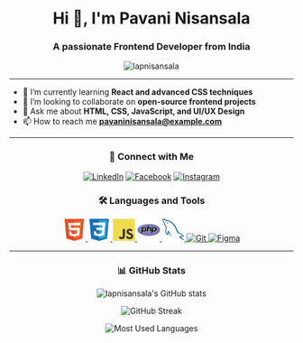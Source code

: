 <h1 align="center">Hi 👋, I'm Pavani Nisansala</h1>
<h3 align="center">A passionate Frontend Developer from India</h3>

<p align="center"> 
  <img src="https://komarev.com/ghpvc/?username=lapnisansala&label=Profile%20views&color=0e75b6&style=flat" alt="lapnisansala" /> 
</p>

---

- 🌱 I’m currently learning **React and advanced CSS techniques**
- 👯 I’m looking to collaborate on **open-source frontend projects**
- 💬 Ask me about **HTML, CSS, JavaScript, and UI/UX Design**
- 📫 How to reach me **[pavaninisansala@example.com](mailto:pavaninisansala@example.com)**

---

<h3 align="center">🔗 Connect with Me</h3>
<p align="center">
  <a href="https://linkedin.com/in/pavani-nisansala" target="_blank"><img src="https://img.shields.io/badge/LinkedIn-0077B5?logo=linkedin&logoColor=white&style=for-the-badge" alt="LinkedIn" /></a>
  <a href="https://fb.com/pavani-nisansala" target="_blank"><img src=["https://img.shields.io/badge/Facebook-1877F2?logo=facebook](https://www.facebook.com/pavani.nisansala.1044)&logoColor=white&style=for-the-badge" alt="Facebook" /></a>
  <a href="https://instagram.com/pavani_nisansala" target="_blank"><img src="https://img.shields.io/badge/Instagram-E4405F?logo=instagram&logoColor=white&style=for-the-badge" alt="Instagram" /></a>
</p>

<h3 align="center">🛠 Languages and Tools</h3>
<p align="center"> 
  <a href="https://developer.mozilla.org/en-US/docs/Web/HTML" target="_blank"> <img src="https://raw.githubusercontent.com/devicons/devicon/master/icons/html5/html5-original.svg" alt="HTML" width="40" height="40"/> </a> 
  <a href="https://developer.mozilla.org/en-US/docs/Web/CSS" target="_blank"> <img src="https://raw.githubusercontent.com/devicons/devicon/master/icons/css3/css3-original.svg" alt="CSS" width="40" height="40"/> </a> 
  <a href="https://developer.mozilla.org/en-US/docs/Web/JavaScript" target="_blank"> <img src="https://raw.githubusercontent.com/devicons/devicon/master/icons/javascript/javascript-original.svg" alt="JavaScript" width="40" height="40"/> </a> 
  <a href="https://www.php.net" target="_blank"> <img src="https://raw.githubusercontent.com/devicons/devicon/master/icons/php/php-original.svg" alt="PHP" width="40" height="40"/> </a> 
  <a href="https://www.mysql.com/" target="_blank"> <img src="https://raw.githubusercontent.com/devicons/devicon/master/icons/mysql/mysql-original.svg" alt="MySQL" width="40" height="40"/> </a> 
  <a href="https://git-scm.com/" target="_blank"> <img src="https://www.vectorlogo.zone/logos/git-scm/git-scm-icon.svg" alt="Git" width="40" height="40"/> </a> 
  <a href="https://figma.com/" target="_blank"> <img src="https://www.vectorlogo.zone/logos/figma/figma-icon.svg" alt="Figma" width="40" height="40"/> </a>
</p>

---

<h3 align="center">📊 GitHub Stats</h3>
<p align="center">
  <img src="https://github-readme-stats.vercel.app/api?username=lapnisansala&show_icons=true&theme=radical" alt="lapnisansala's GitHub stats" />
</p>

<p align="center">
  <img src="https://github-readme-streak-stats.herokuapp.com/?user=lapnisansala&theme=radical" alt="GitHub Streak" />
</p>

<p align="center">
  <img src="https://github-readme-stats.vercel.app/api/top-langs?username=lapnisansala&show_icons=true&locale=en&layout=compact&theme=radical" alt="Most Used Languages" />
</p>
